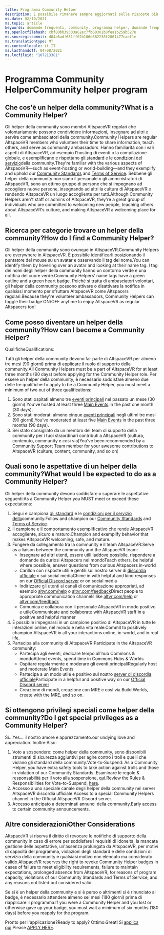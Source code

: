 ```yaml
---
title: Programma Community Helper
description: È possibile rimanere sempre aggiornati sulle risposte più recenti alle domande più frequenti sulla community di AltspaceVR.
ms.date: 02/10/2021
ms.topic: article
keywords: domande frequenti, community, programma helper, domande frequenti
ms.openlocfilehash: cbf80bb39333a62ec7fb60301b0fea1b259b5278
ms.sourcegitcommit: d84a6adf631ff02b106e682238f2861477caef1e
ms.translationtype: MT
ms.contentlocale: it-IT
ms.lasthandoff: 04/08/2021
ms.locfileid: "107213381"
---
```

# <a name="community-helper-program"></a><span data-ttu-id="64d9c-104">Programma Community Helper</span><span class="sxs-lookup"><span data-stu-id="64d9c-104">Community helper program</span></span>

## <a name="what-is-a-community-helper"></a><span data-ttu-id="64d9c-105">Che cos'è un helper della community?</span><span class="sxs-lookup"><span data-stu-id="64d9c-105">What is a Community Helper?</span></span> 

<span data-ttu-id="64d9c-106">Gli helper della community sono membri AltspaceVR regolari che volontariamente possono condividere informazioni, insegnare ad altri e servire come ambasciatori della community.</span><span class="sxs-lookup"><span data-stu-id="64d9c-106">Community Helpers are regular AltspaceVR members who volunteer their time to share information, teach others, and serve as community ambassadors.</span></span> <span data-ttu-id="64d9c-107">Hanno familiarità con i vari aspetti di AltspaceVR, ad esempio l'hosting di eventi o la compilazione globale, e esemplificano e rispettano [gli standard](community-standards.md) e le [condizioni del servizio](terms-of-service.md)della community.</span><span class="sxs-lookup"><span data-stu-id="64d9c-107">They're familiar with the various aspects of AltspaceVR—such as event-hosting or world-building—and they exemplify and uphold our [Community Standards](community-standards.md) and [Terms of Service](terms-of-service.md).</span></span> <span data-ttu-id="64d9c-108">Sebbene gli helper della community non siano il personale o gli amministratori di AltspaceVR, sono un ottimo gruppo di persone che si impegnano ad accogliere nuove persone, insegnando ad altri la cultura di AltspaceVR e rendendo AltspaceVR un luogo accogliente per tutti.</span><span class="sxs-lookup"><span data-stu-id="64d9c-108">Although Community Helpers aren't staff or admins of AltspaceVR, they're a great group of individuals who are committed to welcoming new people, teaching others about AltspaceVR's culture, and making AltspaceVR a welcoming place for all.</span></span>

## <a name="how-do-i-find-a-community-helper"></a><span data-ttu-id="64d9c-109">Ricerca per categorie trovare un helper della community?</span><span class="sxs-lookup"><span data-stu-id="64d9c-109">How do I find a Community Helper?</span></span> 
<span data-ttu-id="64d9c-110">Gli helper della community sono ovunque in AltspaceVR.</span><span class="sxs-lookup"><span data-stu-id="64d9c-110">Community Helpers are everywhere in AltspaceVR.</span></span> <span data-ttu-id="64d9c-111">È possibile identificarli posizionando il puntatore del mouse su un avatar e osservando il tag del nome.</span><span class="sxs-lookup"><span data-stu-id="64d9c-111">You can identify them by hovering over an avatar and looking at their name tag.</span></span> <span data-ttu-id="64d9c-112">I tag dei nomi degli helper della community hanno un contorno verde e una notifica del cuore verde.</span><span class="sxs-lookup"><span data-stu-id="64d9c-112">Community Helpers’ name tags have a green outline and a green heart badge.</span></span> <span data-ttu-id="64d9c-113">Poiché si tratta di ambasciatori volontari, gli helper della community possono attivare o disattivare la notifica in qualsiasi momento per sfruttare AltspaceVR come Altspacers regolari.</span><span class="sxs-lookup"><span data-stu-id="64d9c-113">Because they're volunteer ambassadors, Community Helpers can toggle their badge ON/OFF anytime to enjoy AltspaceVR as regular Altspacers too!</span></span>

## <a name="how-can-i-become-a-community-helper"></a><span data-ttu-id="64d9c-114">Come posso diventare un helper della community?</span><span class="sxs-lookup"><span data-stu-id="64d9c-114">How can I become a Community Helper?</span></span> 

<span data-ttu-id="64d9c-115">Qualifiche</span><span class="sxs-lookup"><span data-stu-id="64d9c-115">Qualifications:</span></span> 

<span data-ttu-id="64d9c-116">Tutti gli helper della community devono far parte di AltspaceVR per almeno tre mesi (90 giorni) prima di applicare il ruolo di supporto della community.</span><span class="sxs-lookup"><span data-stu-id="64d9c-116">All Community Helpers must be a part of AltspaceVR for at least three months (90 days) before applying for the Community Helper role.</span></span> <span data-ttu-id="64d9c-117">Per essere un helper della community, è necessario soddisfare almeno due delle tre qualifiche:</span><span class="sxs-lookup"><span data-stu-id="64d9c-117">To apply to be a Community Helper, you must meet a minimum of two out of three qualifications:</span></span> 

1. <span data-ttu-id="64d9c-118">Sono stati ospitati almeno tre [eventi principali](../tutorials/main-events.md) nel passato un mese (30 giorni).</span><span class="sxs-lookup"><span data-stu-id="64d9c-118">You’ve hosted at least three [Main Events](../tutorials/main-events.md) in the past one month (30 days).</span></span> 
2. <span data-ttu-id="64d9c-119">Sono stati moderati almeno cinque [eventi principali](../tutorials/main-events.md) negli ultimi tre mesi (90 giorni).</span><span class="sxs-lookup"><span data-stu-id="64d9c-119">You’ve moderated at least five [Main Events](../tutorials/main-events.md) in the past three months (90 days).</span></span> 
3. <span data-ttu-id="64d9c-120">Sei stato consigliato da un membro del team di supporto della community per i tuoi straordinari contributi a AltspaceVR (cultura, contenuto, community e così via)</span><span class="sxs-lookup"><span data-stu-id="64d9c-120">You’ve been recommended by a Community Support Team member for your awesome contributions to AltspaceVR (culture, content, community, and so on)</span></span>

## <a name="what-would-i-be-expected-to-do-as-a-community-helper"></a><span data-ttu-id="64d9c-121">Quali sono le aspettative di un helper della community?</span><span class="sxs-lookup"><span data-stu-id="64d9c-121">What would I be expected to do as a Community Helper?</span></span> 

<span data-ttu-id="64d9c-122">Gli helper della community devono soddisfare o superare le aspettative seguenti:</span><span class="sxs-lookup"><span data-stu-id="64d9c-122">As a Community Helper you MUST meet or exceed these expectations:</span></span> 

1. <span data-ttu-id="64d9c-123">Segui e campiona [gli standard](community-standards.md) e le [condizioni per il servizio della](terms-of-service.md)community.</span><span class="sxs-lookup"><span data-stu-id="64d9c-123">Follow and champion our [Community Standards](community-standards.md) and [Terms of Service](terms-of-service.md).</span></span>
2. <span data-ttu-id="64d9c-124">Il campione e il comportamento esemplificativo che rende AltspaceVR accogliente, sicuro e maturo.</span><span class="sxs-lookup"><span data-stu-id="64d9c-124">Champion and exemplify behavior that makes AltspaceVR welcoming, safe, and mature.</span></span>
3. <span data-ttu-id="64d9c-125">Fungere da collegamento tra la community e il team AltspaceVR:</span><span class="sxs-lookup"><span data-stu-id="64d9c-125">Serve as a liaison between the community and the AltspaceVR team:</span></span>
    * <span data-ttu-id="64d9c-126">Insegnare ad altri utenti, essere utili laddove possibile, rispondere a domande da curiosi Altspacers nel mondo</span><span class="sxs-lookup"><span data-stu-id="64d9c-126">Teach others, be helpful where possible, answer questions from curious Altspacers in-world</span></span>
    * <span data-ttu-id="64d9c-127">Carillon con risposte utili e gentili sul nostro server di [discordia ufficiale](https://altvr.com/discord) o sui social media</span><span class="sxs-lookup"><span data-stu-id="64d9c-127">Chime in with helpful and kind responses on our [Official Discord server](https://altvr.com/discord) or on social media</span></span>
    * <span data-ttu-id="64d9c-128">Indirizzare gli utenti ai canali di comunicazione appropriati, ad esempio [altvr.com/help](../world-building/getting-help.md) o [altvr.com/feedback](https://help.altvr.com/hc/requests/new?ticket_form_id=360001742213)</span><span class="sxs-lookup"><span data-stu-id="64d9c-128">Direct people to appropriate communication channels like [altvr.com/help](../world-building/getting-help.md) or [altvr.com/feedback](https://help.altvr.com/hc/requests/new?ticket_form_id=360001742213)</span></span>
    * <span data-ttu-id="64d9c-129">Comunica e collabora con il personale AltspaceVR in modo positivo e utile</span><span class="sxs-lookup"><span data-stu-id="64d9c-129">Communicate and collaborate with AltspaceVR staff in a positive and helpful manner</span></span> 
4. <span data-ttu-id="64d9c-130">È possibile impegnarsi in un campione positivo di AltspaceVR in tutte le interazioni online, nel mondo e nella vita reale.</span><span class="sxs-lookup"><span data-stu-id="64d9c-130">Commit to positively champion AltspaceVR in all your interactions online, in-world, and in real life.</span></span> 
5. <span data-ttu-id="64d9c-131">Partecipa alla community di AltspaceVR:</span><span class="sxs-lookup"><span data-stu-id="64d9c-131">Participate in the AltspaceVR community:</span></span>
    * <span data-ttu-id="64d9c-132">Partecipa agli eventi, dedicare tempo all'hub Commons & mondo</span><span class="sxs-lookup"><span data-stu-id="64d9c-132">Attend events, spend time in Commons Hubs & Worlds</span></span>
    * <span data-ttu-id="64d9c-133">Ospitare regolarmente e moderare gli eventi principali</span><span class="sxs-lookup"><span data-stu-id="64d9c-133">Regularly host and moderate Main Events</span></span>
    * <span data-ttu-id="64d9c-134">Partecipa a un modo utile e positivo sul nostro [server di discordia ufficiale](https://altvr.com/discord)</span><span class="sxs-lookup"><span data-stu-id="64d9c-134">Participate in a helpful and positive way on our [Official Discord server](https://altvr.com/discord)</span></span>
    * <span data-ttu-id="64d9c-135">Creazione di mondi, creazione con MRE e così via.</span><span class="sxs-lookup"><span data-stu-id="64d9c-135">Build Worlds, create with the MRE, and so on.</span></span> 

## <a name="do-i-get-special-privileges-as-a-community-helper"></a><span data-ttu-id="64d9c-136">Si ottengono privilegi speciali come helper della community?</span><span class="sxs-lookup"><span data-stu-id="64d9c-136">Do I get special privileges as a Community Helper?</span></span> 

<span data-ttu-id="64d9c-137">Sì...</span><span class="sxs-lookup"><span data-stu-id="64d9c-137">Yes…</span></span> <span data-ttu-id="64d9c-138">il nostro amore e apprezzamento.</span><span class="sxs-lookup"><span data-stu-id="64d9c-138">our undying love and appreciation.</span></span> <span data-ttu-id="64d9c-139">Inoltre:</span><span class="sxs-lookup"><span data-stu-id="64d9c-139">Also:</span></span>

1. <span data-ttu-id="64d9c-140">Voto a sospendere: come helper della community, sono disponibili strumenti di sicurezza aggiuntivi per agire contro i troll e quelli che violano gli standard della community.</span><span class="sxs-lookup"><span data-stu-id="64d9c-140">Vote-to-Suspend: As a Community Helper, you have extra safety tools to take action against trolls and those in violation of our Community Standards.</span></span> <span data-ttu-id="64d9c-141">Esaminare le regole & responsabilità per il voto alla sospensione, [qui](community-helper-guide.md).</span><span class="sxs-lookup"><span data-stu-id="64d9c-141">Review the Rules & Responsibilities for Vote-to-Suspend, [here](community-helper-guide.md).</span></span>
2. <span data-ttu-id="64d9c-142">Accesso a uno speciale canale degli helper della community nel server AltspaceVR discordia ufficiale.</span><span class="sxs-lookup"><span data-stu-id="64d9c-142">Access to a special Community Helpers channel in the Official AltspaceVR Discord server.</span></span>
3. <span data-ttu-id="64d9c-143">Accesso anticipato a determinati annunci della community.</span><span class="sxs-lookup"><span data-stu-id="64d9c-143">Early access to certain community announcements.</span></span>

## <a name="other-considerations"></a><span data-ttu-id="64d9c-144">Altre considerazioni</span><span class="sxs-lookup"><span data-stu-id="64d9c-144">Other Considerations</span></span>

<span data-ttu-id="64d9c-145">AltspaceVR si riserva il diritto di revocare le notifiche di supporto della community in caso di errore per soddisfare i requisiti di idoneità, la mancata gestione delle aspettative, un'assenza prolungata da AltspaceVR, per motivi di capacità del programma, violazioni degli standard e delle condizioni di servizio della community e qualsiasi motivo non elencato ma considerato valido.</span><span class="sxs-lookup"><span data-stu-id="64d9c-145">AltspaceVR reserves the right to revoke Community Helper badges in cases of failure to meet eligibility requirements, failure to maintain expectations, prolonged absence from AltspaceVR, for reasons of program capacity, violations of our Community Standards and Terms of Service, and any reasons not listed but considered valid.</span></span>

<span data-ttu-id="64d9c-146">Se si è un helper della community e si è perso o altrimenti si è rinunciato al badge, è necessario attendere almeno sei mesi (180 giorni) prima di riapplicare il programma.</span><span class="sxs-lookup"><span data-stu-id="64d9c-146">If you were a Community Helper and you lost or otherwise gave up your badge, you must wait a minimum of six months (180 days) before you reapply for the program.</span></span>

<span data-ttu-id="64d9c-147">Pronto per l'applicazione?</span><span class="sxs-lookup"><span data-stu-id="64d9c-147">Ready to apply?</span></span>
<span data-ttu-id="64d9c-148">Ottimo.</span><span class="sxs-lookup"><span data-stu-id="64d9c-148">Great!</span></span> <span data-ttu-id="64d9c-149">Si [applica qui](https://help.altvr.com/hc/requests/new?ticket_form_id=360002060313).</span><span class="sxs-lookup"><span data-stu-id="64d9c-149">Please [APPLY HERE](https://help.altvr.com/hc/requests/new?ticket_form_id=360002060313).</span></span>